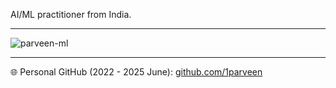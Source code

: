 <p align="center">

  AI/ML practitioner from India.

</p>

---

 <p><img align="center" src="https://github-readme-streak-stats.herokuapp.com/?user=parveen-ml&" alt="parveen-ml" /></p>

---

<p align="left">
  🌐 Personal GitHub (2022 - 2025 June): <a href="https://github.com/1parveen">github.com/1parveen</a>
</p>
<!--![snake gif](https://github.com/parveen-ml/fcommit/blob/output/github-snake-dark.svg)
-->
<!--
**parveen-ml/parveen-ml** is a ✨ _special_ ✨ repository because its `README.md` (this file) appears on your GitHub profile.

Here are some ideas to get you started:

- 🔭 I’m currently working on ...
- 🌱 I’m currently learning ...
- 👯 I’m looking to collaborate on ...
- 🤔 I’m looking for help with ...
- 💬 Ask me about ...
- 📫 How to reach me: ...
- 😄 Pronouns: ...
- ⚡ Fun fact: ...
-->

